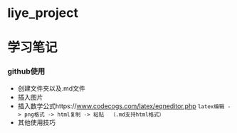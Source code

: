 # liye_project

# 学习笔记

### github使用
- 创建文件夹以及.md文件
- 插入图片
- 插入数学公式https://www.codecogs.com/latex/eqneditor.php
```latex编辑 -> png格式 -> html复制 -> 粘贴  （.md支持html格式）```
- 其他使用技巧
